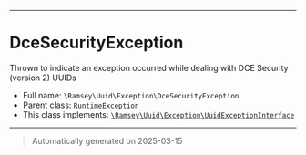 ***

# DceSecurityException

Thrown to indicate an exception occurred while dealing with DCE Security
(version 2) UUIDs



* Full name: `\Ramsey\Uuid\Exception\DceSecurityException`
* Parent class: [`RuntimeException`](../../../RuntimeException.md)
* This class implements:
[`\Ramsey\Uuid\Exception\UuidExceptionInterface`](./UuidExceptionInterface.md)






***
> Automatically generated on 2025-03-15
